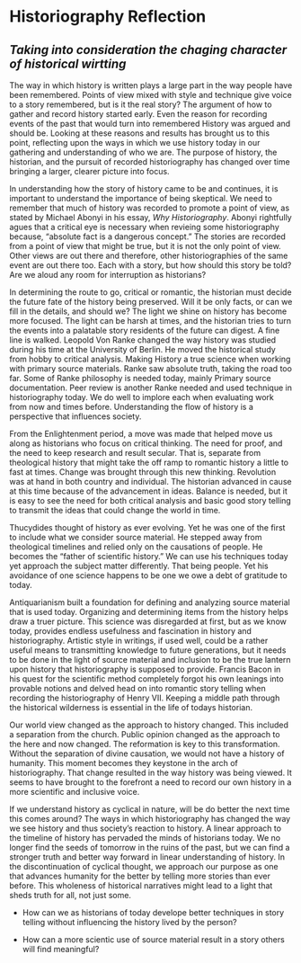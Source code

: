 # Historiography Reflection
## _Taking into consideration the chaging character of historical wirtting_

The way in which history is written plays a large part in the way people have been remembered. Points of view mixed with style and technique give voice to a story remembered, but is it the real story? The argument of how to gather and record history started early. Even the reason for recording events of the past that would turn into remembered History was argued and should be. Looking at these reasons and results has brought us to this point, reflecting upon the ways in which we use history today in our gathering and understanding of who we are. The purpose of history, the historian, and the pursuit of recorded historiography has changed over time bringing a larger, clearer picture into focus. 

In understanding how the story of history came to be and continues, it is important to understand the importance of being skeptical. We need to remember that much of history was recorded to promote a point of view, as stated by Michael Abonyi in his essay, _Why Historiography_.   Abonyi rightfully agues that a critical eye is necessary when revieing some historiography because, “absolute fact is a dangerous concept.” The stories are recorded from a point of view that might be true, but it is not the only point of view. Other views are out there and therefore, other historiographies of the same event are out there too. Each with a story, but how should this story be told? Are we aloud any room for interruption as historians? 

In determining the route to go, critical or romantic, the historian must decide the future fate of the history being preserved. Will it be only facts, or can we fill in the details, and should we? The light we shine on history has become more focused. The light can be harsh at times, and the historian tries to turn the events into a palatable story residents of the future can digest. A fine line is walked. Leopold Von Ranke changed the way history was studied during his time at the University of Berlin. He moved the historical study from hobby to critical analysis. Making History a true science when working with primary source materials. Ranke saw absolute truth, taking the road too far. Some of Ranke philosophy is needed today, mainly Primary source documentation. Peer review is another Ranke needed and used technique in historiography today. We do well to implore each when evaluating work from now and times before. Understanding the flow of history is a perspective that influences society. 

From the Enlightenment period, a move was made that helped move us along as historians who focus on critical thinking. The need for proof, and the need to keep research and result secular. That is, separate from theological history that might take the off ramp to romantic history a little to fast at times. Change was brought through this new thinking. Revolution was at hand in both country and individual. The historian advanced in cause at this time because of the advancement in ideas. Balance is needed, but it is easy to see the need for both critical analysis and basic good story telling to transmit the ideas that could change the world in time. 

Thucydides thought of history as ever evolving. Yet he was one of the first to include what we consider source material. He stepped away from theological timelines and relied only on the causations of people. He becomes the “father of scientific history.” We can use his techniques today yet approach the subject matter differently. That being people. Yet his avoidance of one science happens to be one we owe a debt of gratitude to today. 

Antiquarianism built a foundation for defining and analyzing source material that is used today. Organizing and determining items from the history helps draw a truer picture. This science was disregarded at first, but as we know today, provides endless usefulness and fascination in history and historiography.  Artistic style in writings, if used well, could be a rather useful means to transmitting knowledge to future generations, but it needs to be done in the light of source material and inclusion to be the true lantern upon history that historiography is supposed to provide. Francis Bacon in his quest for the scientific method completely forgot his own leanings into provable notions and delved head on into romantic story telling when recording the historiography of Henry VII. Keeping a middle path through the historical wilderness is essential in the life of todays historian. 

Our world view changed as the approach to history changed. This included a separation from the church. Public opinion changed as the approach to the here and now changed. The reformation is key to this transformation. Without the separation of divine causation, we would not have a history of humanity. This moment becomes they keystone in the arch of historiography. That change resulted in the way history was being viewed. It seems to have brought to the forefront a need to record our own history in a more scientific and inclusive voice. 

If we understand history as cyclical in nature, will be do better the next time this comes around? The ways in which historiography has changed the way we see history and thus society’s reaction to history. A linear approach to the timeline of history has pervaded the minds of historians today. We no longer find the seeds of tomorrow in the ruins of the past, but we can find a stronger truth and better way forward in linear understanding of history. In the discontinuation of cyclical thought, we approach our purpose as one that advances humanity for the better by telling more stories than ever before. This wholeness of historical narratives might lead to a light that sheds truth for all, not just some. 


- How can we as historians of today develope better techniques in story telling without influencing the history lived by the person? 

- How can a more scientic use of source material result in a story others will find meaningful? 

